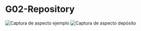 # G02-Repository
![Captura de aspecto ejemplo](https://raw.github.com/santi0ne/G02-Repository/master/Capturas/Aspectoejemplo.png)
![Captura de aspecto depósito](https://raw.github.com/santi0ne/G02-Repository/master/Capturas/AspectoDeposito.png)
